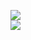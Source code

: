 [![](https://img.shields.io/badge/Made%20With-Github%20Spray-lightgrey.svg?style=for-the-badge&logo=github)](https://github.com/Annihil/github-spray#10910)  
[![](https://i.imgur.com/2DrTn0Z.gif)](https://github.com/Annihil/github-spray)